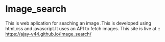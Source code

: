 # Image_search
This is web aplication for seaching an image .This is developed using html,css and javascript.It uses an API to fetch images.
This site is live at :: https://ajay-v44.github.io/Image_search/
